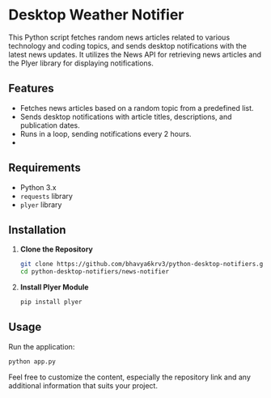 # Desktop Weather Notifier

This Python script fetches random news articles related to various technology and coding topics, and sends desktop notifications with the latest news updates. It utilizes the News API for retrieving news articles and the Plyer library for displaying notifications.

## Features

- Fetches news articles based on a random topic from a predefined list.
- Sends desktop notifications with article titles, descriptions, and publication dates.
- Runs in a loop, sending notifications every 2 hours.
- 
## Requirements

- Python 3.x
- `requests` library
- `plyer` library

## Installation

1. **Clone the Repository**

    ```bash
    git clone https://github.com/bhavya6krv3/python-desktop-notifiers.git
    cd python-desktop-notifiers/news-notifier
    ```

3. **Install Plyer Module**

    ```bash
    pip install plyer
    ```

## Usage

Run the application:

```bash
python app.py
```

Feel free to customize the content, especially the repository link and any additional information that suits your project.
